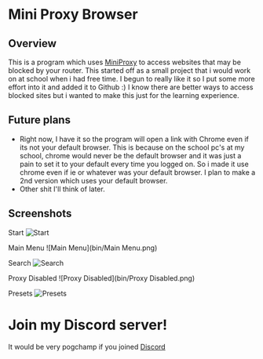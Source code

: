 # Mini Proxy Browser

## Overview
This is a program which uses [MiniProxy](https://ersupport.com/plugins/QuickWebProxy/miniProxy.php) to access websites that may be blocked by your router.
This started off as a small project that i would work on at school when i had free time. I begun to really like it so I put some more effort into it and added it to Github :)
I know there are better ways to access blocked sites but i wanted to make this just for the learning experience.

## Future plans
- Right now, I have it so the program will open a link with Chrome even if its not your default browser. This is because on the school pc's at my school, chrome would never be the default browser and it was just a pain to set it to your default every time you logged on. So i made it use chrome even if ie or whatever was your default browser. I plan to make a 2nd version which uses your default browser.
- Other shit I'll think of later.

## Screenshots
Start
![Start](bin/Start.png)

Main Menu
![Main Menu](bin/Main Menu.png)

Search
![Search](bin/Search.png)

Proxy Disabled
![Proxy Disabled](bin/Proxy Disabled.png)

Presets
![Presets](bin/Presets.png)

# Join my Discord server!
It would be very pogchamp if you joined
[Discord](https://discord.gg/pqAFVCKZhz)
